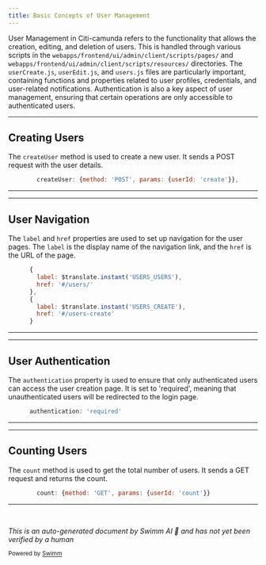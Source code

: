 ```yaml
---
title: Basic Concepts of User Management
---
```

User Management in Citi-camunda refers to the functionality that allows the creation, editing, and deletion of users. This is handled through various scripts in the `webapps/frontend/ui/admin/client/scripts/pages/` and `webapps/frontend/ui/admin/client/scripts/resources/` directories. The `userCreate.js`, `userEdit.js`, and `users.js` files are particularly important, containing functions and properties related to user profiles, credentials, and user-related notifications. Authentication is also a key aspect of user management, ensuring that certain operations are only accessible to authenticated users.

<SwmSnippet path="/webapps/frontend/ui/admin/client/scripts/resources/userResource.js" line="31">

---

## Creating Users

The `createUser` method is used to create a new user. It sends a POST request with the user details.

```javascript
        createUser: {method: 'POST', params: {userId: 'create'}},
```

---

</SwmSnippet>

<SwmSnippet path="/webapps/frontend/ui/admin/client/scripts/pages/userCreate.js" line="37">

---

## User Navigation

The `label` and `href` properties are used to set up navigation for the user pages. The `label` is the display name of the navigation link, and the `href` is the URL of the page.

```javascript
      {
        label: $translate.instant('USERS_USERS'),
        href: '#/users/'
      },
      {
        label: $translate.instant('USERS_CREATE'),
        href: '#/users-create'
      }
```

---

</SwmSnippet>

<SwmSnippet path="/webapps/frontend/ui/admin/client/scripts/pages/userCreate.js" line="99">

---

## User Authentication

The `authentication` property is used to ensure that only authenticated users can access the user creation page. It is set to 'required', meaning that unauthenticated users will be redirected to the login page.

```javascript
      authentication: 'required'
```

---

</SwmSnippet>

<SwmSnippet path="/webapps/frontend/ui/admin/client/scripts/resources/userResource.js" line="33">

---

## Counting Users

The `count` method is used to get the total number of users. It sends a GET request and returns the count.

```javascript
        count: {method: 'GET', params: {userId: 'count'}}
```

---

</SwmSnippet>

&nbsp;

*This is an auto-generated document by Swimm AI 🌊 and has not yet been verified by a human*

<SwmMeta version="3.0.0" repo-id="Z2l0aHViJTNBJTNBQ2l0aS1jYW11bmRhJTNBJTNBZ2lsYWRuYXZvdA==" repo-name="Citi-camunda" doc-type="overview"><sup>Powered by [Swimm](/)</sup></SwmMeta>
